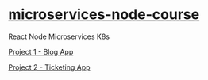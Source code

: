 # [microservices-node-course](https://www.udemy.com/share/102VKEBkYcdl1UTA==/)

React Node Microservices K8s

[Project 1 - Blog App](./blog/README.md)

[Project 2 - Ticketing App](./ticketing/README.md)
